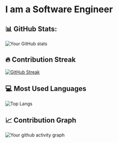 # I am a Software Engineer

## 📊 GitHub Stats:

![Your GitHub stats](https://github-readme-stats.vercel.app/api?username=tmp-atakang7&show_icons=true&theme=radical)

## 🔥 Contribution Streak

[![GitHub Streak](https://github-readme-streak-stats.herokuapp.com/?user=tmp-atakang7&theme=dark)](https://git.io/streak-stats)

## 💻 Most Used Languages

![Top Langs](https://github-readme-stats.vercel.app/api/top-langs/?username=tmp-atakang7&layout=compact&theme=vision-friendly-dark)

## 📈 Contribution Graph

![Your github activity graph](https://github-readme-activity-graph.cyclic.app/graph?username=tmp-atakang7&theme=github-compact)
